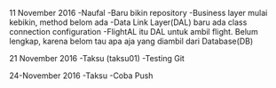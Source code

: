 11 November 2016 -Naufal
-Baru bikin repository
-Business layer mulai kebikin, method belom ada
-Data Link Layer(DAL) baru ada class connection configuration
-FlightAL itu DAL untuk ambil flight. Belum lengkap, karena belom tau apa aja yang diambil dari Database(DB)

21 November 2016 -Taksu (taksu01)
-Testing Git

24-November 2016 -Taksu
-Coba Push
